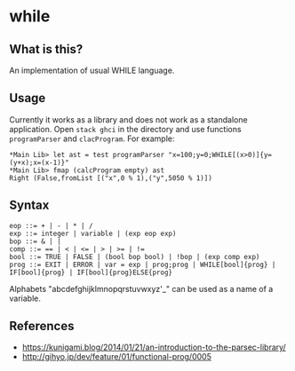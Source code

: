# while
## What is this?
An implementation of usual WHILE language.

## Usage
Currently it works as a library and does not work as a standalone application.
Open `stack ghci` in the directory and use functions `programParser` and `clacProgram`.
For example:
```
*Main Lib> let ast = test programParser "x=100;y=0;WHILE[(x>0)]{y=(y+x);x=(x-1)}"
*Main Lib> fmap (calcProgram empty) ast
Right (False,fromList [("x",0 % 1),("y",5050 % 1)])

```

## Syntax
```
eop ::= + | - | * | /
exp ::= integer | variable | (exp eop exp)
bop ::= & | |
comp ::= == | < | <= | > | >= | !=
bool ::= TRUE | FALSE | (bool bop bool) | !bop | (exp comp exp)
prog ::= EXIT | ERROR | var = exp | prog;prog | WHILE[bool]{prog} | IF[bool]{prog} | IF[bool]{prog}ELSE{prog}
```
Alphabets "abcdefghijklmnopqrstuvwxyz'_" can be used as a name of a variable.

## References
- https://kunigami.blog/2014/01/21/an-introduction-to-the-parsec-library/
- http://gihyo.jp/dev/feature/01/functional-prog/0005
